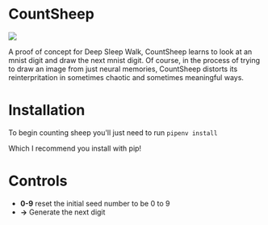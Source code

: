 # CountSheep

![](https://thumbs.gfycat.com/RashMadeupAlpineroadguidetigerbeetle-size_restricted.gif)

A proof of concept for Deep Sleep Walk, CountSheep learns to look at an mnist digit and draw the next mnist digit.  Of course, in the process of trying to draw an image from just neural memories, CountSheep distorts its reinterpritation in sometimes chaotic and sometimes meaningful ways.

# Installation
To begin counting sheep you'll just need to run
`pipenv install`

Which I recommend you install with pip!

# Controls

* **0-9** reset the initial seed number to be 0 to 9
* **->** Generate the next digit
